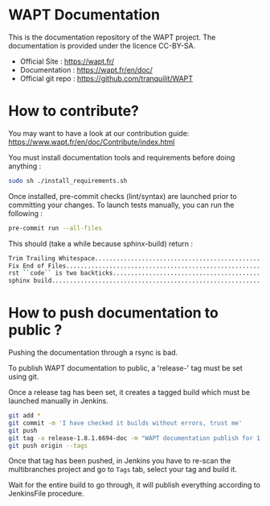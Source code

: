 WAPT Documentation
==================

This is the documentation repository of the WAPT project. The documentation is provided under the licence CC-BY-SA.

* Official Site : https://wapt.fr/
* Documentation : https://wapt.fr/en/doc/
* Official git repo : https://github.com/tranquilit/WAPT

How to contribute?
==================

You may want to have a look at our contribution guide: https://www.wapt.fr/en/doc/Contribute/index.html

You must install documentation tools and requirements before doing anything :

```bash
sudo sh ./install_requirements.sh
```

Once installed, pre-commit checks (lint/syntax) are launched prior to committing your changes. To launch tests manually, you can run the following :

```bash
pre-commit run --all-files
```

This should (take a while because sphinx-build) return :

```bash
Trim Trailing Whitespace.................................................Passed
Fix End of Files.........................................................Passed
rst ``code`` is two backticks............................................Passed
sphinx build.............................................................Passed
```


How to push documentation to public ?
=====================================

Pushing the documentation through a rsync is bad.

To publish WAPT documentation to public, a 'release-' tag must be set using git.

Once a release tag has been set, it creates a tagged build which must be launched manually in Jenkins.

```bash
git add *
git commit -m 'I have checked it builds without errors, trust me'
git push
git tag -a release-1.8.1.6694-doc -m "WAPT documentation publish for 1.8.1.6694"
git push origin --tags
```

Once that tag has been pushed, in Jenkins you have to re-scan the multibranches project and go to `Tags` tab, select your tag and build it.

Wait for the entire build to go through, it will publish everything according to JenkinsFile procedure.
